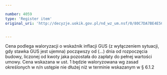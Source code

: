 ```yaml
---

number: 4059
type: 'Register item'
original_uri: 'http://decyzje.uokik.gov.pl/nd_wz_um.nsf/0/80C7DA7BE4E5C7B0C1257AC3003E6B35?OpenDocument'


---
```


Cena podlega waloryzacji o wskaźnik inflacji GUS (z wyłączeniem sytuacji, gdy stawka GUS jest ujemna) począwszy od (...) dnia od rozpoczęcia budowy, liczonej od kwoty jaka pozostała do zapłaty do pełnej wartości umowy. Cena wskazana w ust. 1 będzie waloryzowana wg zasad określonych w n/n ustępie nie dłużej niż w terminie wskazanym w § 6.1.2
